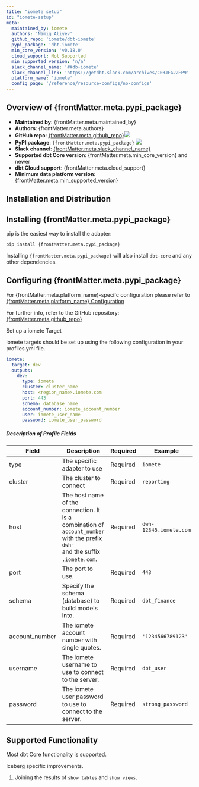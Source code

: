 ```yaml
---
title: "iomete setup"
id: "iomete-setup"
meta:
  maintained_by: iomete
  authors: 'Namig Aliyev'
  github_repo: 'iomete/dbt-iomete'
  pypi_package: 'dbt-iomete'
  min_core_version: 'v0.18.0'
  cloud_support: Not Supported
  min_supported_version: 'n/a'
  slack_channel_name: '##db-iomete'
  slack_channel_link: 'https://getdbt.slack.com/archives/C03JFG22EP9'
  platform_name: 'iomete'
  config_page: '/reference/resource-configs/no-configs'
---
```


<h2> Overview of {frontMatter.meta.pypi_package} </h2>

<ul>
    <li><strong>Maintained by</strong>: {frontMatter.meta.maintained_by}</li>
    <li><strong>Authors</strong>: {frontMatter.meta.authors}</li>
    <li><strong>GitHub repo</strong>: <a href={`https://github.com/${frontMatter.meta.github_repo}`}>{frontMatter.meta.github_repo}</a><a href={`https://github.com/${frontMatter.meta.github_repo}`}><img src={`https://img.shields.io/github/stars/${frontMatter.meta.github_repo}?style=for-the-badge`}/></a></li>
    <li><strong>PyPI package</strong>: <code>{frontMatter.meta.pypi_package}</code> <a href={`https://badge.fury.io/py/${frontMatter.meta.pypi_package}`}><img src={`https://badge.fury.io/py/${frontMatter.meta.pypi_package}.svg`}/></a></li>
    <li><strong>Slack channel</strong>: <a href={frontMatter.meta.slack_channel_link}>{frontMatter.meta.slack_channel_name}</a></li>
    <li><strong>Supported dbt Core version</strong>: {frontMatter.meta.min_core_version} and newer</li>
    <li><strong>dbt Cloud support</strong>: {frontMatter.meta.cloud_support}</li>
    <li><strong>Minimum data platform version</strong>: {frontMatter.meta.min_supported_version}</li>
    </ul>

## Installation and Distribution


<h2> Installing {frontMatter.meta.pypi_package} </h2>

pip is the easiest way to install the adapter:

<code>pip install {frontMatter.meta.pypi_package}</code>

<p>Installing <code>{frontMatter.meta.pypi_package}</code> will also install <code>dbt-core</code> and any other dependencies.</p>

<h2> Configuring {frontMatter.meta.pypi_package} </h2>

<p>For {frontMatter.meta.platform_name}-specifc configuration please refer to <a href={frontMatter.meta.config_page}>{frontMatter.meta.platform_name} Configuration</a> </p>

<p>For further info, refer to the GitHub repository: <a href={`https://github.com/${frontMatter.meta.github_repo}`}>{frontMatter.meta.github_repo}</a></p>


Set up a iomete Target

iomete targets should be set up using the following configuration in your profiles.yml file.

<File name='profiles.yml'>

```yaml
iomete:
  target: dev
  outputs:
    dev:
      type: iomete
      cluster: cluster_name
      host: <region_name>.iomete.com
      port: 443
      schema: database_name
      account_number: iomete_account_number
      user: iomete_user_name
      password: iomete_user_password
```

</File>

##### Description of Profile Fields

| Field    | Description                                                                                                                             | Required | Example                |
|----------|-----------------------------------------------------------------------------------------------------------------------------------------|----------|------------------------|
| type     | The specific adapter to use                                                                                                             | Required | `iomete`               |
| cluster  | The cluster to connect                                                                                                                  | Required | `reporting`            |
| host     | The host name of the connection. It is a combination of <br/>`account_number` with the prefix `dwh-` <br/>and the suffix `.iomete.com`. | Required | `dwh-12345.iomete.com` |
| port     | The port to use.                                                                                                                        | Required | `443`                  |
| schema   | Specify the schema (database) to build models into.                                                                                     | Required | `dbt_finance`          |
| account_number | The iomete account number with single quotes.                                                                                           | Required | `'1234566789123'`        |
| username | The iomete username to use to connect to the server.                                                                                    | Required | `dbt_user`             |
| password | The iomete user password to use to connect to the server.                                                                               | Required | `strong_password`      |

## Supported Functionality

Most dbt Core functionality is supported. 

Iceberg specific improvements.
1. Joining the results of `show tables` and `show views`.
